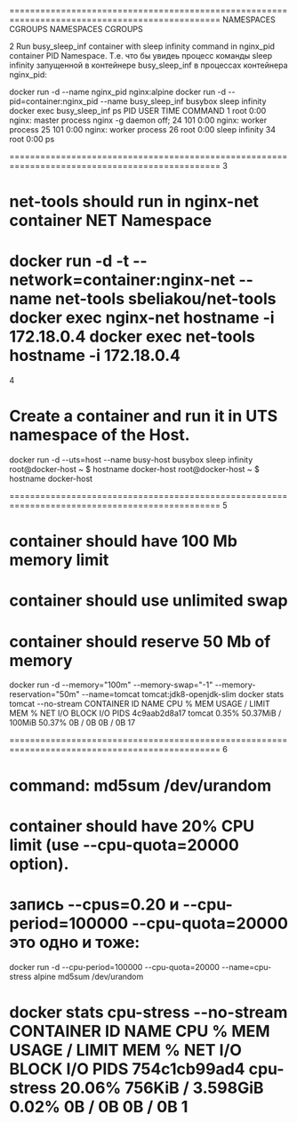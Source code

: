 ===============================================================================================
NAMESPACES CGROUPS                                                           NAMESPACES CGROUPS 

2
Run busy_sleep_inf container with sleep infinity command in nginx_pid container PID Namespace.
Т.е. что бы увидеь процесс команды sleep infinity запущенной в контейнере busy_sleep_inf  в процессах контейнера nginx_pid:

docker run -d --name nginx_pid nginx:alpine
docker run -d --pid=container:nginx_pid --name busy_sleep_inf busybox sleep infinity
docker exec busy_sleep_inf ps
 PID   USER     TIME  COMMAND
    1 root      0:00 nginx: master process nginx -g daemon off;
   24 101       0:00 nginx: worker process
   25 101       0:00 nginx: worker process
   26 root      0:00 sleep infinity
   34 root      0:00 ps

===============================================================================================
3
# net-tools should run in nginx-net container NET Namespace
docker run -d -t --network=container:nginx-net --name net-tools sbeliakou/net-tools
docker exec nginx-net hostname -i
172.18.0.4
docker exec net-tools hostname -i
172.18.0.4 
===============================================================================================
4
# Create a container and run it in UTS namespace of the Host.
docker run -d --uts=host --name busy-host busybox sleep infinity
root@docker-host ~ $ hostname
docker-host
root@docker-host ~ $ hostname
docker-host

===============================================================================================
5
# container should have 100 Mb memory limit
# container should use unlimited swap
# container should reserve 50 Mb of memory
docker run -d --memory="100m" --memory-swap="-1" --memory-reservation="50m" --name=tomcat tomcat:jdk8-openjdk-slim
docker stats tomcat --no-stream
CONTAINER ID   NAME      CPU %     MEM USAGE / LIMIT   MEM %     NET I/O   BLOCK I/O   PIDS
4c9aab2d8a17   tomcat    0.35%     50.37MiB / 100MiB   50.37%    0B / 0B   0B / 0B     17

===============================================================================================
6
# command: md5sum /dev/urandom
# container should have 20% CPU limit (use --cpu-quota=20000 option).
# запись --cpus=0.20 и --cpu-period=100000 --cpu-quota=20000 это одно и тоже:

docker run -d --cpu-period=100000 --cpu-quota=20000 --name=cpu-stress alpine md5sum /dev/urandom

docker stats cpu-stress --no-stream 
CONTAINER ID   NAME         CPU %     MEM USAGE / LIMIT   MEM %     NET I/O   BLOCK I/O   PIDS
754c1cb99ad4   cpu-stress   20.06%    756KiB / 3.598GiB   0.02%     0B / 0B   0B / 0B     1
===============================================================================================